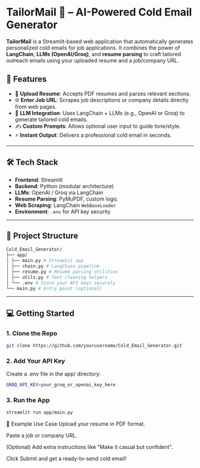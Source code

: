 # TailorMail 📨 – AI-Powered Cold Email Generator

**TailorMail** is a Streamlit-based web application that automatically generates personalized cold emails for job applications. It combines the power of **LangChain**, **LLMs (OpenAI/Groq)**, and **resume parsing** to craft tailored outreach emails using your uploaded resume and a job/company URL.

## 🚀 Features

- 📄 **Upload Resume**: Accepts PDF resumes and parses relevant sections.
- 🌐 **Enter Job URL**: Scrapes job descriptions or company details directly from web pages.
- 🧠 **LLM Integration**: Uses LangChain + LLMs (e.g., OpenAI or Groq) to generate tailored cold emails.
- ✍️ **Custom Prompts**: Allows optional user input to guide tone/style.
- ⚡ **Instant Output**: Delivers a professional cold email in seconds.

---

## 🛠️ Tech Stack

- **Frontend**: Streamlit
- **Backend**: Python (modular architecture)
- **LLMs**: OpenAI / Groq via LangChain
- **Resume Parsing**: PyMuPDF, custom logic
- **Web Scraping**: LangChain `WebBaseLoader`
- **Environment**: `.env` for API key security

---

## 📂 Project Structure

``` bash
Cold_Email_Generator/
├── app/
│ ├── main.py # Streamlit app
│ ├── chain.py # LangChain pipeline
│ ├── resume.py # Resume parsing utilities
│ ├── utils.py # Text cleaning helpers
│ └── .env # Store your API keys securely
└── main.py # Entry point (optional)
```

---

## 💻 Getting Started

### 1. Clone the Repo

```bash
git clone https://github.com/yourusername/Cold_Email_Generator.git
```
### 2. Add Your API Key
Create a .env file in the app/ directory:
``` bash
GROQ_API_KEY=your_groq_or_openai_key_here

```
### 3. Run the App
``` bash
streamlit run app/main.py
```
🧪 Example Use Case
Upload your resume in PDF format.

Paste a job or company URL.

(Optional) Add extra instructions like "Make it casual but confident".

Click Submit and get a ready-to-send cold email!

